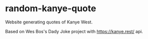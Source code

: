 # random-kanye-quote
Website generating quotes of Kanye West. 

Based on Wes Bos's Dady Joke project with https://kanye.rest/ api.

